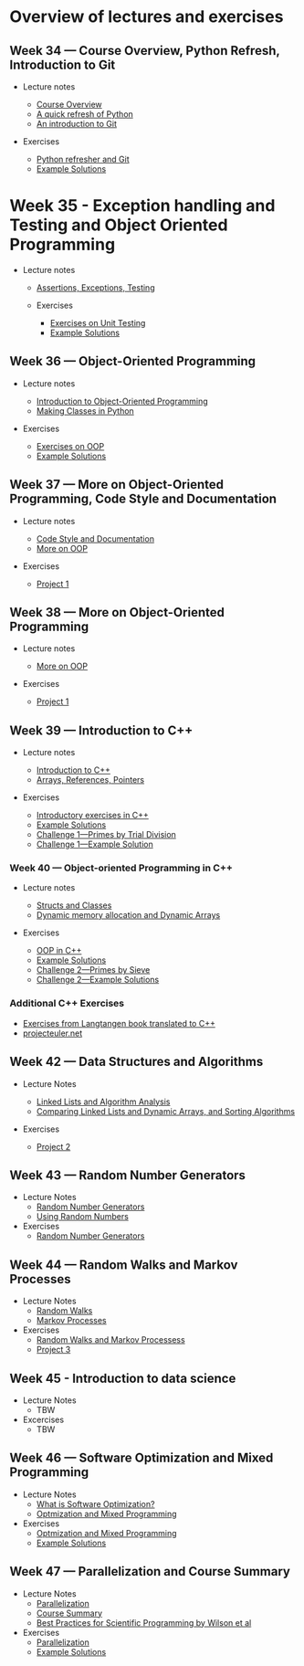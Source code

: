 # Overview of lectures and exercises

## Week 34 — Course Overview, Python Refresh, Introduction to Git

* Lecture notes
    * [Course Overview](info.md)
    * [A quick refresh of Python](../lectures/python/python_intro.ipynb)
    * [An introduction to Git](../lectures/git/version_control_with_git.ipynb)
    
* Exercises
    * [Python refresher and Git](../exercises/week1/E1_python_refresh_and_git.ipynb)
    * [Example Solutions](../exercises/week1/E1_solutions.ipynb)
   
# Week 35 - Exception handling and Testing and Object Oriented Programming

* Lecture notes
  * [Assertions, Exceptions, Testing](../lectures/testing_codestyle/writing_functioning_code.ipynb)
  
  * Exercises
    * [Exercises on Unit Testing](../exercises/week3/E3_testing_and_docstrings.ipynb)
    * [Example Solutions](../exercises/week3/E3_solutions.ipynb)

## Week 36 — Object-Oriented Programming

* Lecture notes
    * [Introduction to Object-Oriented Programming](../lectures/python/intro_to_oop.ipynb)
    * [Making Classes in Python](../lectures/python/classes_methods_decorators.ipynb)

* Exercises
    * [Exercises on OOP](../exercises/week2/E2_exercises_on_oop.ipynb)
    * [Example Solutions](../exercises/week2/E2_solutions.ipynb)


## Week 37 — More on Object-Oriented Programming, Code Style and Documentation
* Lecture notes
    * [Code Style and Documentation](../lectures/testing_codestyle/codestyle_and_docstrings.ipynb)
    * [More on OOP](../lectures/python/more_oop.ipynb)

* Exercises
    * [Project 1](../projects/project1/double_pendulum.ipynb)

## Week 38 — More on Object-Oriented Programming
* Lecture notes
    * [More on OOP](../lectures/python/more_oop.ipynb)

* Exercises
    * [Project 1](../projects/project1/double_pendulum.ipynb)

## Week 39 — Introduction to C++
* Lecture notes
    * [Introduction to C++](../lectures/cpp/intro_to_cpp.ipynb)
    * [Arrays, References, Pointers](../lectures/cpp/arrays_and_pointers.ipynb)
    
* Exercises
    * [Introductory exercises in C++](../exercises/week6/E6_intro_to_cpp.ipynb)
    * [Example Solutions](../exercises/week6/E6_solutions.md)
    * [Challenge 1—Primes by Trial Division](../exercises/week6/C1_primes_by_trial_division.ipynb)
    * [Challenge 1—Example Solution](../exercises/week6/solutions/week6-challenge.md)
    
### Week 40 — Object-oriented Programming in C++
* Lecture notes
    * [Structs and Classes](../lectures/cpp/oop_in_cpp.ipynb)
    * [Dynamic memory allocation and Dynamic Arrays](../lectures/cpp/dynamic_allocation_and_arrays.ipynb)
    
* Exercises
    * [OOP in C++](../exercises/week7/E7_oop_in_cpp.ipynb)
    * [Example Solutions](../exercises/week7/solutions)
    * [Challenge 2—Primes by Sieve](../exercises/week7/C2_primes_by_sieve.ipynb)
    * [Challenge 2—Example Solutions](../exercises/week7/solutions/week7-challenge)
    
### Additional C++ Exercises

* [Exercises from Langtangen book translated to C++](../exercises/cpp/cpp_exercises.pdf)
* [projecteuler.net](https://projecteuler.net/archives)

## Week 42 — Data Structures and Algorithms

* Lecture Notes
    * [Linked Lists and Algorithm Analysis](../lectures/cpp/linked_lists_and_algorithm_analysis.ipynb)
    * [Comparing Linked Lists and Dynamic Arrays, and Sorting Algorithms](../lectures/cpp/linkedlists_vs_dynamicarrays_and_sorting.ipynb)
    
* Exercises
    * [Project 2](../projects/project2/project2.ipynb)
    

## Week 43 — Random Number Generators

* Lecture Notes
    * [Random Number Generators](../lectures/stochastic_processes/random_number_generators.ipynb)
    * [Using Random Numbers](../lectures/stochastic_processes/using_random_numbers.ipynb)
* Exercises
    * [Random Number Generators](../exercises/week10/E8_random_number_generators.ipynb)
    
## Week 44 — Random Walks and Markov Processes

* Lecture Notes
    * [Random Walks](../lectures/stochastic_processes/random_walks_and_markov_processes.ipynb)
    * [Markov Processes](../lectures/stochastic_processes/markov_chains.ipynb)
* Exercises
    * [Random Walks and Markov Processess](../exercises/week11/E9_random_walks_and_markov_process.ipynb)
    * [Project 3](../projects/project3/project3.ipynb)

## Week 45 - Introduction to data science

* Lecture Notes
    * TBW
* Excercises
    * TBW

## Week 46 — Software Optimization and Mixed Programming

* Lecture Notes
    * [What is Software Optimization?](../lectures/optimization/software_optimization.ipynb)
    * [Optmization and Mixed Programming](../lectures/optimization/optimization_and_mixed_programming.ipynb)
* Exercises
    * [Optmization and Mixed Programming](../exercises/week12/E10_optimization_and_mixed_programming.ipynb)
    * [Example Solutions](../exercises/week12/E10_solutions.ipynb)
    
## Week 47 — Parallelization and Course Summary
* Lecture Notes
    * [Parallelization](../lectures/optimization/parallel_programming.ipynb) 
    * [Course Summary](../lectures/summary/course_summary.ipynb)
    * [Best Practices for Scientific Programming by Wilson et al](../lectures/week13/best_practices_for_scientific_computing.pdf)
* Exercises
    * [Parallelization](../exercises/week13/E11_parallel_programming.ipynb)
    * [Example Solutions](../exercises/week13/E11_solutions.ipynb)